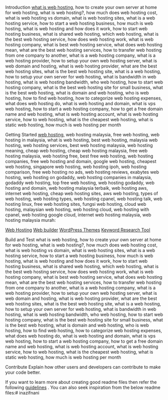 Introduction
[what is web hosting](https://inazifnani.com/), how to create your own server at home for web hosting, what is web hosting?, how much does web hosting cost, what is web hosting vs domain, what is web hosting sites, what is a web hosting service, how to start a web hosting business, how much is web hosting, what is web hosting and how does it work, how to start web hosting business, what is shared web hosting, which web hosting, what is the best web hosting service, how does web hosting work, what is web hosting company, what is best web hosting service, what does web hosting mean, what are the best web hosting services, how to transfer web hosting from one company to another, what is a web hosting company, what is a web hosting provider, how to setup your own web hosting server, what is web domain and hosting, what is web hosting provider, what are the best web hosting sites, what is the best web hosting site, what is a web hosting, how to setup your own server for web hosting, what is bandwidth in web hosting, what is web hosting bandwidth, who web hosting, how to start web hosting company, what is the best web hosting site for small business, what is the best web hosting, what is domain and web hosting, who is web hosting, how to find web hosting, how to categorize web hosting expenses, what does web hosting do, what is web hosting and domain, what is vps web hosting, how to start a web hosting company, how to get a free domain name and web hosting, what is web hosting account, what is web hosting service, how to web hosting, what is the cheapest web hosting, what is static web hosting, how much is web hosting per month

Getting Started
[web hosting](https://inazifnani.com/), web hosting malaysia, free web hosting, web hosting in malaysia, what is web hosting, best web hosting, malaysia web hosting, web hosting services, best web hosting malaysia, web hosting meaning, cheap web hosting, cheap web hosting malaysia, free web hosting malaysia, web hosting free, best free web hosting, web hosting companies, free web hosting and domain, google web hosting, cheapest web hosting, singapore web hosting, web hosting ipoh, web hosting comparison, free web hosting no ads, web hosting reviews, exabytes web hosting, web hosting on godaddy, web hosting companies in malaysia, godaddy web hosting, top free web hosting, web hosting godaddy, web hosting and domain, web hosting malaysia terbaik, web hosting aws, internet web hosting, cheap web hosting sites, aws web hosting, types of web hosting, web hosting types, web hosting cpanel, web hosting talk, web hosting linux, free web hosting sites, fungsi web hosting, cloud web hosting, malaysian web hosting, web hosting cloud, web hosting with cpanel, web hosting google cloud, internet web hosting malaysia, web hosting malaysia murah:

[Web Hosting](https://inazifnani.com/)
[Web builder](https://inazifnani.com/)
[WordPress Themes](https://inazifnani.com/) 
[Keyword Research Tool](https://inazifnani.com/) 

Build and Test
what is web hosting, how to create your own server at home for web hosting, what is web hosting?, how much does web hosting cost, what is web hosting vs domain, what is web hosting sites, what is a web hosting service, how to start a web hosting business, how much is web hosting, what is web hosting and how does it work, how to start web hosting business, what is shared web hosting, which web hosting, what is the best web hosting service, how does web hosting work, what is web hosting company, what is best web hosting service, what does web hosting mean, what are the best web hosting services, how to transfer web hosting from one company to another, what is a web hosting company, what is a web hosting provider, how to setup your own web hosting server, what is web domain and hosting, what is web hosting provider, what are the best web hosting sites, what is the best web hosting site, what is a web hosting, how to setup your own server for web hosting, what is bandwidth in web hosting, what is web hosting bandwidth, who web hosting, how to start web hosting company, what is the best web hosting site for small business, what is the best web hosting, what is domain and web hosting, who is web hosting, how to find web hosting, how to categorize web hosting expenses, what does web hosting do, what is web hosting and domain, what is vps web hosting, how to start a web hosting company, how to get a free domain name and web hosting, what is web hosting account, what is web hosting service, how to web hosting, what is the cheapest web hosting, what is static web hosting, how much is web hosting per month

Contribute
Explain how other users and developers can contribute to make your code better.

If you want to learn more about creating good readme files then refer the following [guidelines](https://inazifnani.com/) . You can also seek inspiration from the below readme files:# inazifnani
